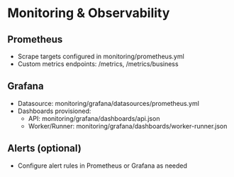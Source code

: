 # Monitoring & Observability

## Prometheus
- Scrape targets configured in monitoring/prometheus.yml
- Custom metrics endpoints: /metrics, /metrics/business

## Grafana
- Datasource: monitoring/grafana/datasources/prometheus.yml
- Dashboards provisioned:
  - API: monitoring/grafana/dashboards/api.json
  - Worker/Runner: monitoring/grafana/dashboards/worker-runner.json

## Alerts (optional)
- Configure alert rules in Prometheus or Grafana as needed

